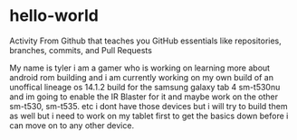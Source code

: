 # hello-world
Activity From Github that teaches you GitHub essentials like repositories, branches, commits, and Pull Requests

My name is tyler i am a gamer who is working on learning more about android rom building and i am currently working on my own build of an unoffical lineage os 14.1.2 build for the samsung galaxy tab 4 sm-t530nu and im going to enable the IR Blaster for it and maybe work on the other sm-t530, sm-t535. etc i dont have those devices but i will try to build them as well but i need to work on my tablet first to get the basics down before i can move on to any other device.
